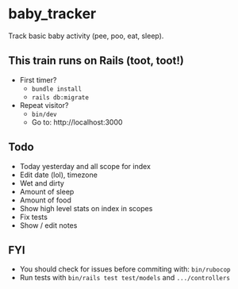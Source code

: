 # baby_tracker

Track basic baby activity (pee, poo, eat, sleep).

## This train runs on Rails (toot, toot!)

- First timer?
  - `bundle install`
  - `rails db:migrate`
- Repeat visitor?
  - `bin/dev`
  - Go to: http://localhost:3000

## Todo

- Today yesterday and all scope for index
- Edit date (lol), timezone
- Wet and dirty
- Amount of sleep
- Amount of food
- Show high level stats on index in scopes
- Fix tests
- Show / edit notes

## FYI

- You should check for issues before commiting with: `bin/rubocop`
- Run tests with `bin/rails test test/models` and `.../controllers`
